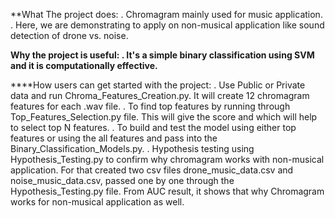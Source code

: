 **What The project does:
. Chromagram mainly used for music application. 
. Here, we are demonstrating to apply on non-musical application like sound detection of drone vs. noise.

**Why the project is useful:
. It's a simple binary classification using SVM and it is computationally effective.**

****How users can get started with the project:
. Use Public or Private data and run Chroma_Features_Creation.py. It will create 12 chromagram features for each .wav file. 
. To find top features by running through Top_Features_Selection.py file. This will give the score and which will help to select top N features.
. To build and test the model using either top features or using the all features and pass into the Binary_Classification_Models.py. 
. Hypothesis testing using Hypothesis_Testing.py to confirm why chromagram works with non-musical application. For that created two csv files drone_music_data.csv and noise_music_data.csv, 
  passed one by one through the Hypothesis_Testing.py file. From AUC result, it shows that why Chromagram works for non-musical application as well.

